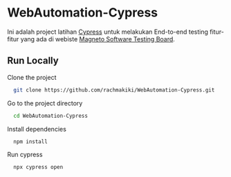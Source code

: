 # WebAutomation-Cypress
Ini adalah project latihan [Cypress](https://www.cypress.io/) untuk melakukan End-to-end testing fitur-fitur yang ada di webiste [Magneto Software Testing Board](https://magento.softwaretestingboard.com/).

## Run Locally

Clone the project

```bash
  git clone https://github.com/rachmakiki/WebAutomation-Cypress.git
```

Go to the project directory

```bash
  cd WebAutomation-Cypress
```

Install dependencies

```bash
  npm install
```

Run cypress

```bash
  npx cypress open
```